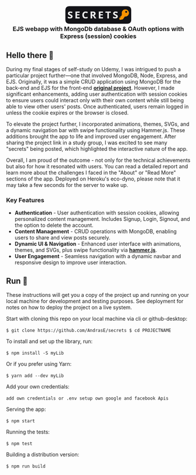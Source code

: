 <a width="300px">
<h3 align="center">
  <a href="https://app-secret.herokuapp.com/" target="_blank" rel="noopener noreferrer">
  <img src="https://github.com/AndrasE/raw-readme/blob/main/secrets-readme-img.png?raw=true" width="180px">
  </a>
  <br/>
  EJS webapp with MongoDb database & OAuth options with Express (session) cookies
</h3>
</div>

## Hello there 👋

During my final stages of self-study on Udemy, I was intrigued to push a particular project further—one that involved MongoDB, Node, Express, and EJS. Originally, it was a simple CRUD application using MongoDB for the back-end and EJS for the front-end **[original project](https://github.com/AndrasE/secret-original")**. However, I made significant enhancements, adding user authentication with session cookies to ensure users could interact only with their own content while still being able to view other users' posts. Once authenticated, users remain logged in unless the cookie expires or the browser is closed.

To elevate the project further, I incorporated animations, themes, SVGs, and a dynamic navigation bar with swipe functionality using Hammer.js. These additions brought the app to life and improved user engagement. After sharing the project link in a study group, I was excited to see many "secrets" being posted, which highlighted the interactive nature of the app.

Overall, I am proud of the outcome - not only for the technical achievements but also for how it resonated with users. You can read a detailed report and learn more about the challenges I faced in the "About" or "Read More" sections of the app. Deployed on Heroku's eco-dyno, please note that it may take a few seconds for the server to wake up.

### Key Features

- **Authentication** - User authentication with session cookies, allowing personalized content management. Includes Signup, Login, Signout, and the option to delete the account.
- **Content Management** - CRUD operations with MongoDB, enabling users to share and view posts securely.
- **Dynamic UI & Navigation** - Enhanced user interface with animations, themes, and SVGs, plus swipe functionality via **[hammer.js](https://hammerjs.github.io/)**.
- **User Engagement** - Seamless navigation with a dynamic navbar and responsive design to improve user interaction.

## Run 🚀

These instructions will get you a copy of the project up and running on your local machine for development and testing purposes. See deployment for notes on how to deploy the project on a live system.

Start with cloning this repo on your local machine via cli or github-desktop:

`
$ git clone https://github.com/AndrasE/secrets
$ cd PROJECTNAME
`

To install and set up the library, run:

`
$ npm install -S myLib
`

Or if you prefer using Yarn:

`
$ yarn add --dev myLib
`

Add your own credentials:

`
add own credentials or .env
setup own google and facebook Apis
`

Serving the app:

`
$ npm start
`

Running the tests:

`
$ npm test
`

Building a distribution version:

`
$ npm run build
`
